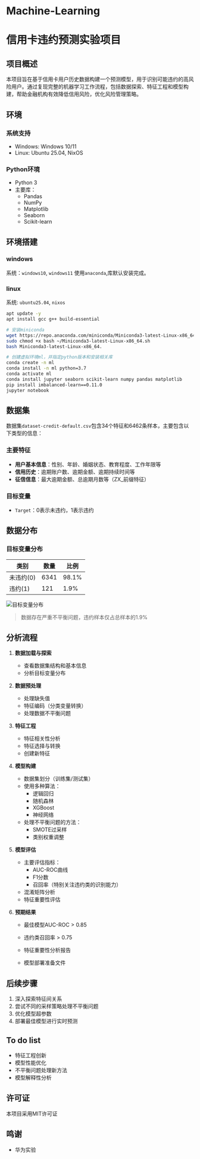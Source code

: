 # Machine-Learning
# 信用卡违约预测实验项目

## 项目概述

本项目旨在基于信用卡用户历史数据构建一个预测模型，用于识别可能违约的高风险用户。通过复现完整的机器学习工作流程，包括数据探索、特征工程和模型构建，帮助金融机构有效降低信用风险，优化风险管理策略。

## 环境

### 系统支持

- Windows: Windows 10/11
- Linux: Ubuntu 25.04, NixOS

### Python环境

- Python 3
- 主要库：
  - Pandas
  - NumPy
  - Matplotlib
  - Seaborn
  - Scikit-learn

## 环境搭建

### windows

系统：`windows10`, `windows11`
使用`anaconda`,库默认安装完成。

### linux

系统: `ubuntu25.04`, `nixos`

```bash
apt update -y
apt install gcc g++ build-essential

# 安装miniconda
wget https://repo.anaconda.com/miniconda/Miniconda3-latest-Linux-x86_64.sh
sudo chmod +x bash ~/Miniconda3-latest-Linux-x86_64.sh
bash Miniconda3-latest-Linux-x86_64.

# 创建虚拟环境ml，并指定python版本和安装相关库
conda create -n ml
conda install -n ml python=3.7
conda activate ml
conda install jupyter seaborn scikit-learn numpy pandas matplotlib
pip install imbalanced-learn==0.11.0
jupyter notebook
```

## 数据集

数据集`dataset-credit-default.csv`包含34个特征和6462条样本，主要包含以下类型的信息：

### 主要特征

- **用户基本信息**：性别、年龄、婚姻状态、教育程度、工作年限等
- **信用历史**：逾期账户数、逾期金额、逾期持续时间等
- **征信信息**：最大逾期金额、总逾期月数等（ZX_前缀特征）

### 目标变量

- `Target`：0表示未违约，1表示违约

## 数据分布

### 目标变量分布

| 类别     | 数量   | 比例    |
| ------ | ---- | ----- |
| 未违约(0) | 6341 | 98.1% |
| 违约(1)  | 121  | 1.9%  |

![目标变量分布](distribution.png)

> 数据存在严重不平衡问题，违约样本仅占总样本的1.9%

## 分析流程

1. **数据加载与探索**
   
   - 查看数据集结构和基本信息
   - 分析目标变量分布

2. **数据预处理**
   
   - 处理缺失值
   - 特征编码（分类变量转换）
   - 处理数据不平衡问题

3. **特征工程**
   
   - 特征相关性分析
   - 特征选择与转换
   - 创建新特征

4. **模型构建**
   
   - 数据集划分（训练集/测试集）
   - 使用多种算法：
     - 逻辑回归
     - 随机森林
     - XGBoost
     - 神经网络
   - 处理不平衡问题的方法：
     - SMOTE过采样
     - 类别权重调整

5. **模型评估**
   
   - 主要评估指标：
     - AUC-ROC曲线
     - F1分数
     - 召回率（特别关注违约类的识别能力）
   - 混淆矩阵分析
   - 特征重要性评估

6. **预期结果**
   
   - 最佳模型AUC-ROC > 0.85
   
   - 违约类召回率 > 0.75
   
   - 特征重要性分析报告
   
   - 模型部署准备文件

## 后续步骤

1. 深入探索特征间关系
2. 尝试不同的采样策略处理不平衡问题
3. 优化模型超参数
4. 部署最佳模型进行实时预测

## To do list

- 特征工程创新
- 模型性能优化
- 不平衡问题处理新方法
- 模型解释性分析

## 许可证

本项目采用MIT许可证

## 鸣谢

- 华为实验
